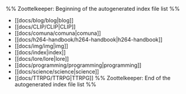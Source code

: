 %% Zoottelkeeper: Beginning of the autogenerated index file list  %%
-  [[docs/blog/blog|blog]]
-  [[docs/CLIP/CLIP|CLIP]]
-  [[docs/comuna/comuna|comuna]]
-  [[docs/h264-handbook/h264-handbook|h264-handbook]]
-  [[docs/img/img|img]]
-  [[docs/index|index]]
-  [[docs/lore/lore|lore]]
-  [[docs/programming/programming|programming]]
-  [[docs/science/science|science]]
-  [[docs/TTRPG/TTRPG|TTRPG]]
%% Zoottelkeeper: End of the autogenerated index file list  %%
